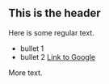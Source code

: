 ## This is the header

Here is some regular text.

* bullet 1
* bullet 2
[Link to Google](http://www.google.com)

More text.